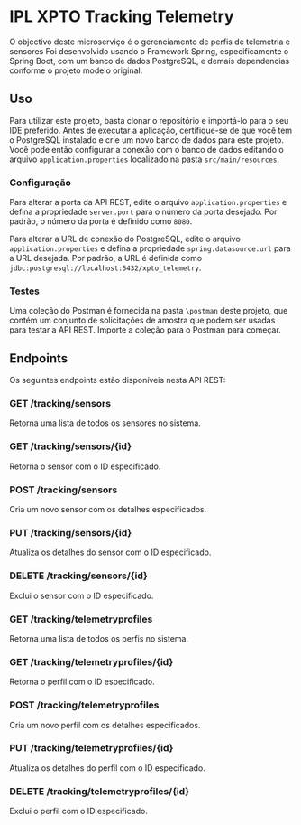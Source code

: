 # IPL XPTO Tracking Telemetry

O objectivo deste microserviço é o gerenciamento de perfis de telemetria e sensores
Foi desenvolvido usando o Framework Spring, especificamente o Spring Boot, com um banco de dados PostgreSQL, e demais dependencias conforme o projeto modelo original.

## Uso

Para utilizar este projeto, basta clonar o repositório e importá-lo para o seu IDE preferido. Antes de executar a aplicação, certifique-se de que você tem o PostgreSQL instalado e crie um novo banco de dados para este projeto. Você pode então configurar a conexão com o banco de dados editando o arquivo `application.properties` localizado na pasta `src/main/resources`.

### Configuração

Para alterar a porta da API REST, edite o arquivo `application.properties` e defina a propriedade `server.port` para o número da porta desejado. Por padrão, o número da porta é definido como `8080`.

Para alterar a URL de conexão do PostgreSQL, edite o arquivo `application.properties` e defina a propriedade `spring.datasource.url` para a URL desejada. Por padrão, a URL é definida como `jdbc:postgresql://localhost:5432/xpto_telemetry`.

### Testes

Uma coleção do Postman é fornecida na pasta `\postman` deste projeto, que contém um conjunto de solicitações de amostra que podem ser usadas para testar a API REST. Importe a coleção para o Postman para começar.

## Endpoints

Os seguintes endpoints estão disponíveis nesta API REST:

### GET /tracking/sensors

Retorna uma lista de todos os sensores no sistema.

### GET /tracking/sensors/{id}

Retorna o sensor com o ID especificado.

### POST /tracking/sensors

Cria um novo sensor com os detalhes especificados.

### PUT /tracking/sensors/{id}

Atualiza os detalhes do sensor com o ID especificado.

### DELETE /tracking/sensors/{id}

Exclui o sensor com o ID especificado.

### GET /tracking/telemetryprofiles

Retorna uma lista de todos os perfis no sistema.

### GET /tracking/telemetryprofiles/{id}

Retorna o perfil com o ID especificado.

### POST /tracking/telemetryprofiles

Cria um novo perfil com os detalhes especificados.

### PUT /tracking/telemetryprofiles/{id}

Atualiza os detalhes do perfil com o ID especificado.

### DELETE /tracking/telemetryprofiles/{id}

Exclui o perfil com o ID especificado.